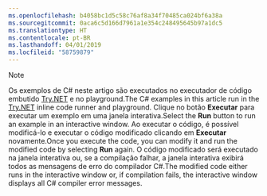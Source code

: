 ```yaml
---
ms.openlocfilehash: b4058bc1d5c58c76af8a34f70485ca024bf6a38a
ms.sourcegitcommit: 0aca6c5d166d7961a1e354c248495645b97a1dc5
ms.translationtype: HT
ms.contentlocale: pt-BR
ms.lasthandoff: 04/01/2019
ms.locfileid: "58759879"
---
```


> [!NOTE]
> <span data-ttu-id="61e14-101">Os exemplos de C# neste artigo são executados no executador de código embutido [Try.NET](https://try.dot.net) e no playground.</span><span class="sxs-lookup"><span data-stu-id="61e14-101">The C# examples in this article run in the [Try.NET](https://try.dot.net) inline code runner and playground.</span></span> <span data-ttu-id="61e14-102">Clique no botão **Executar** para executar um exemplo em uma janela interativa.</span><span class="sxs-lookup"><span data-stu-id="61e14-102">Select the **Run** button to run an example in an interactive window.</span></span> <span data-ttu-id="61e14-103">Ao executar o código, é possível modificá-lo e executar o código modificado clicando em **Executar** novamente.</span><span class="sxs-lookup"><span data-stu-id="61e14-103">Once you execute the code, you can modify it and run the modified code by selecting **Run** again.</span></span> <span data-ttu-id="61e14-104">O código modificado será executado na janela interativa ou, se a compilação falhar, a janela interativa exibirá todos as mensagens de erro do compilador C#.</span><span class="sxs-lookup"><span data-stu-id="61e14-104">The modified code either runs in the interactive window or, if compilation fails, the interactive window displays all C# compiler error messages.</span></span>  
